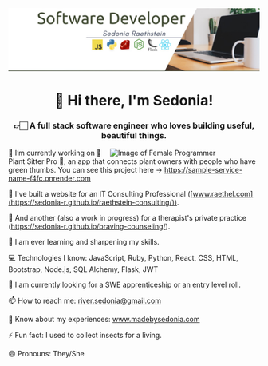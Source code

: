 <img src="https://raw.githubusercontent.com/Sedonia-R/Sedonia-R/refs/heads/main/background.jpeg">
<h1 align="center">👋 Hi there, I'm Sedonia!</h1>
<h3 align="center">👉🏻 A full stack software engineer who loves building useful, beautiful things.</h3>
<img align="right" alt="Image of Female Programmer" width="300" src="https://i2.wp.com/mir-s3-cdn-cf.behance.net/project_modules/max_1200/4283b367578677.5b3e5c21edefc.gif">

🔭 I’m currently working on 🌿 Plant Sitter Pro 🌿, an app that connects plant owners with people who have green thumbs. You can see this project here -> https://sample-service-name-f4fc.onrender.com

🔭 I've built a website for an IT Consulting Professional ([www.raethel.com](https://sedonia-r.github.io/raethstein-consulting/)).

🔭 And another (also a work in progress) for a therapist's private practice (https://sedonia-r.github.io/braving-counseling/).

🌱 I am ever learning and sharpening my skills.

💻 Technologies I know: JavaScript, Ruby, Python, React, CSS, HTML, Bootstrap, Node.js, SQL Alchemy, Flask, JWT

🤝 I am currently looking for a SWE apprenticeship or an entry level roll.

📫 How to reach me: river.sedonia@gmail.com

📄 Know about my experiences: www.madebysedonia.com

⚡ Fun fact: I used to collect insects for a living.

😄 Pronouns: They/She

<!--
**Sedonia-R/Sedonia-R** is a ✨ _special_ ✨ repository because its `README.md` (this file) appears on your GitHub profile.

Here are some ideas to get you started:

- 🔭 I’m currently working on ...
- 🌱 I’m currently learning ...
- 👯 I’m looking to collaborate on ...
- 🤔 I’m looking for help with ...
- 💬 Ask me about ...
- 📫 How to reach me: ...
- 😄 Pronouns: ...
- ⚡ Fun fact: ...
-->

